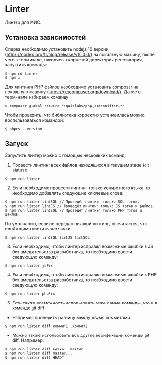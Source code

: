 # Linter
Линтер для МИС.

## Установка зависимостей

Сперва необходимо установить nodejs 10 версии (https://nodejs.org/fr/blog/release/v10.0.0/) на локальную машину,
после чего в терминале, находясь в корневой директории репозитория, запустить комнады:

```shell
$ npm cd Linter
$ npm i
```

Для линтинга PHP файлов необходимо установить composer на локальную машину (https://getcomposer.org/download/).
Далее в терминале набираем команду

```shell
$ composer global require "squizlabs/php_codesniffer=*"
```

Чтобы проверить, что библиотека корректно установилась можно воспользоваться командой:

```shell
$ phpcs --version
```

## Запуск

Запустить линтер можно с помощью нескольких команд:

1. Провести линтинг всех файлов находящихся в текущем stage (git status):

```shell
$ npm run linter
```

2. Если необходимо провести линтинг только конкретного языка, то необходимо добавлять
следующие ключевые слова:

```shell
$ npm run linter lintSQL // Проведёт линтинг только SQL тэгов.
$ npm run linter lintJS // Проведёт линтинг только JS тэгов и файлов.
$ npm run linter lintSQL // Проведёт линтинг только PHP тэгов и файлов.
```

По умолчанию, если не передан никакой линтинг, то считается, что необходимо линтить все языки.

```shell
$ npm run linter lintSQL lintJS lintSQL
```

3. Если необходимо, чтобы линтер исправил возможные ошибки в JS без вмешательства разработчика,
то необходимо ввести следующую команду:

```shell
$ npm run linter jsFix
```

4. Если необходимо, чтобы линтер исправил возможные ошибки в PHP без вмешательства разработчика,
то необходимо ввести следующую команду:

```shell
$ npm run linter phpFix
```

5. Есть также возможность использовать теже самые команды, что и в команде git diff
- Например проверить разницу между двумя коммитами:

```shell
$ npm run linter diff коммит1..коммит2
```

- Можно также использовать все другие верификации команды git diff. Например:
```shell
$ npm run linter diff ветка1..master
$ npm run linter diff master...
$ npm run linter diff HEAD^
```
